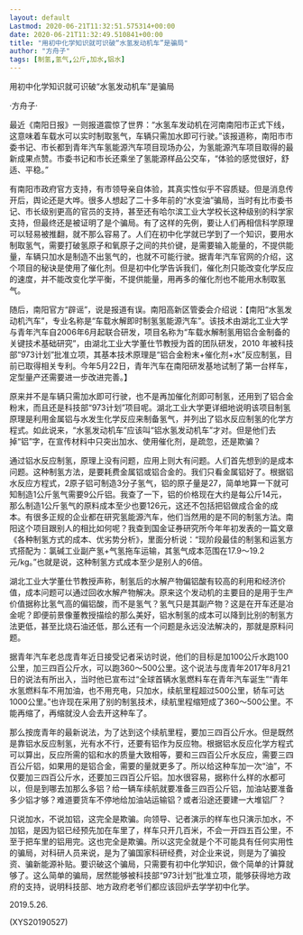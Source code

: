 ```yaml
---
layout: default
Lastmod: 2020-06-21T11:32:51.575314+00:00
date: 2020-06-21T11:32:49.510841+00:00
title: "用初中化学知识就可识破“水氢发动机车”是骗局"
author: "方舟子"
tags: [制氢,氢气,公斤,加水,铝水]
---
```


用初中化学知识就可识破“水氢发动机车”是骗局

·方舟子·

最近《南阳日报》一则报道震惊了世界：“水氢车发动机在河南南阳市正式下线，这意味着车载水可以实时制取氢气，车辆只需加水即可行驶。”该报道称，南阳市市委书记、市长都到青年汽车氢能源汽车项目现场办公，为氢能源汽车项目取得的最新成果点赞。市委书记和市长还乘坐了氢能源样品公交车，“体验的感觉很好，舒适、平稳。”

有南阳市政府官方支持，有市领导亲自体验，其真实性似乎不容质疑。但是消息传开后，舆论还是大哗。很多人想起了二十多年前的“水变油”骗局，当时有比市委书记、市长级别更高的官员的支持，甚至还有哈尔滨工业大学校长这种级别的科学家支持，但最终还是被证明了是个骗局。有了这样的先例，要让人们再相信科学原理可以轻易被推翻，就不那么容易了。人们在初中化学就已学到了一个知识，要用水制取氢气，需要打破氢原子和氧原子之间的共价键，是需要输入能量的，不提供能量，车辆只加水是制造不出氢气的，也就不可能行驶。据青年汽车官网的介绍，这个项目的秘诀是使用了催化剂。但是初中化学告诉我们，催化剂只能改变化学反应的速度，并不能改变化学平衡，不提供能量，用再多的催化剂也不能用水制取氢气。

随后，南阳官方“辟谣”，说是报道有误。南阳高新区管委会介绍说：【南阳“水氢发动机汽车”，专业名称是“车载水解即时制氢氢能源汽车”。该技术由湖北工业大学与青年汽车自2006年6月起联合研发，项目名称为“车载水解制氢用铝合金制备的关键技术基础研究”，由湖北工业大学董仕节教授为首的团队研发，2010 年被科技部“973计划”批准立项，其基本技术原理是“铝合金粉末+催化剂+水”反应制氢，目前已取得相关专利。今年5月22日，青年汽车在南阳研发基地试制了第一台样车，定型量产还需要进一步改进完善。】

原来并不是车辆只需加水即可行驶，也不是再加催化剂即可制氢，还用到了铝合金粉末，而且还是科技部“973计划”项目呢。湖北工业大学更详细地说明该项目制氢原理是利用金属铝与水发生化学反应来制备氢气，并列出了铝水反应制氢的化学方程式。如此说来，“水氢发动机车”应该叫“铝水氢发动机车”才对。但是他们去掉“铝”字，在宣传材料中只突出加水、使用催化剂，是疏忽，还是欺骗？

通过铝水反应制氢，原理上没有问题，应用上则大有问题。人们首先想到的是成本问题。这种制氢方法，是要耗费金属铝或铝合金的。我们只看金属铝好了。根据铝水反应方程式，2原子铝可制造3分子氢气，铝的原子量是27，简单地算一下就可知制造1公斤氢气需要9公斤铝。我查了一下，铝的价格现在大约是每公斤14元，那么制造1公斤氢气的原料成本至少也要126元，这还不包括把铝做成合金的成本。有很多正规的企业都在研究氢能源汽车，他们当然用的是不同的制氢方法。南阳这个项目跟别人的相比如何呢？我查到国金证券研究所今年年初发表的一篇文章《各种制氢方式的成本、优劣势分析》，里面分析说：“现阶段最佳的制氢和运氢方式搭配为：氯碱工业副产氢+气氢拖车运输，其氢气成本范围在17.9～19.2元/kg。”也就是说，这种制氢方式成本至少是别人的6倍。

湖北工业大学董仕节教授声称，制氢后的水解产物偏铝酸有较高的利用和经济价值，成本问题可以通过回收水解产物解决。原来这个发动机的主要目的是用于生产价值据称比氢气高的偏铝酸，而不是氢气？氢气只是其副产物？这是在开车还是冶金呢？即便前景像董教授描绘的那么美好，铝水制氢的成本可以降到比别的制氢方法更低，甚至比烧石油还低，那么还有一个问题是永远没法解决的，那就是原料问题。

据青年汽车老总庞青年近日接受记者采访时说，他们的目标是加100公斤水跑100公里，加三四百公斤水，可以跑360～500公里。这个说法与庞青年2017年8月21日的说法有所出入，当时他已宣布过“全球首辆水氢燃料车在青年汽车诞生”“青年水氢燃料车不用加油，也不用充电，只加水，续航里程超过500公里，轿车可达1000公里。”也许现在采用了别的制氢技术，续航里程缩短成了360～500公里。不能再缩了，再缩就没人会去开这种车了。

那么按庞青年的最新说法，为了达到这个续航里程，要加三四百公斤水。但是既然是靠铝水反应制氢，光有水不行，还要有铝作为反应物。根据铝水反应化学方程式可以算出，反应所需的铝和水的质量大致相等，要和三四百公斤水反应，需要三四百公斤铝，如果用的是铝合金，需要的量就更多了。所以给这种车加一次“油”，不仅要加三四百公斤水，还要加三四百公斤铝。加水很容易，据称什么样的水都可以，但是到哪去加那么多铝？给一辆车续航就要准备三四百公斤铝，加油站要准备多少铝才够？难道要货车不停地给加油站运输铝？或者沿途还要建一大堆铝厂？

只说加水，不说加铝，这完全是欺骗。向领导、记者演示的样车也只演示加水，不加铝，是因为铝已经预先加在车里了，样车只开几百米，不会一开四五百公里，不至于把车里的铝用完。这也完全是欺骗。所以这完全就是个不可能具有任何实用性的骗局，对科研人员来说，是为了骗国家科研经费，对企业来说，则是为了骗投资、骗新能源补贴。要识破这个骗局，只需要有初中化学知识，做个简单的计算就够了。这么简单的骗局，居然能够被科技部“973计划”批准立项，能够获得地方政府的支持，说明科技部、地方政府老爷们都应该回炉去学学初中化学。

2019.5.26.

(XYS20190527)

